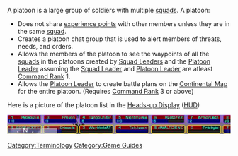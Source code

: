 A platoon is a large group of soldiers with multiple
[squads](Squad.md "wikilink"). A platoon:

- Does not share [experience points](Experience_Points.md "wikilink")
  with other members unless they are in the same
  [squad](Squad.md "wikilink").
- Creates a platoon chat group that is used to alert members of
  threats, needs, and orders.
- Allows the members of the platoon to see the waypoints of all the
  [squads](Squad.md "wikilink") in the platoons created by [Squad
  Leaders](Squad_Leader.md "wikilink") and the [Platoon
  Leader](Platoon_Leader.md "wikilink") assuming the [Squad
  Leader](Squad_Leader.md "wikilink") and [Platoon
  Leader](Platoon_Leader.md "wikilink") are atleast [Command
  Rank](Command_Rank.md "wikilink") 1.
- Allows the [Platoon Leader](Platoon_Leader.md "wikilink") to create
  battle plans on the [Continental Map](Continental_Map.md "wikilink")
  for the entire platoon. (Requires [Command
  Rank](Command_Rank.md "wikilink") 3 or above)

Here is a picture of the platoon list in the [Heads-up
Display](Heads-up_Display.md "wikilink")
([HUD](Acronyms_and_Slang.md "wikilink"))

![Image:PlatoonList.JPG](images/PlatoonList.jpg "Image:PlatoonList.JPG")

[Category:Terminology](Category:Terminology.md "wikilink") [Category:Game
Guides](Category:Game_Guides.md "wikilink")
